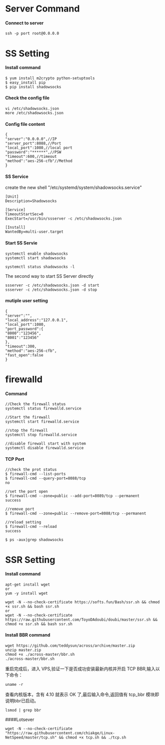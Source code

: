 # Server Command
#### Connect to server
```
ssh -p port root@0.0.0.0
```

# SS Setting

#### Install command
```
$ yum install m2crypto python-setuptools
$ easy_install pip
$ pip install shadowsocks
```

#### Check the config file
```
vi /etc/shadowsocks.json
more /etc/shadowsocks.json
```

#### Config file content
```
{
"server":"0.0.0.0",//IP 
"server_port":8088,//Port
"local_port":1080,//local port
"password":"******",//PSW
"timeout":600,//timeout
"method":"aes-256-cfb"//Method
}
```

#### SS Service
create the new shell "/etc/systemd/system/shadowsocks.service"
```
[Unit]
Description=Shadowsocks

[Service]
TimeoutStartSec=0
ExecStart=/usr/bin/ssserver -c /etc/shadowsocks.json

[Install]
WantedBy=multi-user.target
```
#### Start SS Servie 
```
systemctl enable shadowsocks
systemctl start shadowsocks

systemctl status shadowsocks -l
```
The second way to start SS Server directly
```
ssserver -c /etc/shadowsocks.json -d start
ssserver -c /etc/shadowsocks.json -d stop
```

#### mutiple user setting
```
{
"server":"",
"local_address":"127.0.0.1",
"local_port":1080,
"port_password":{
"8000":"123456",
"8001":"123456"
},
"timeout":300,
"method":"aes-256-cfb",
"fast_open":false
}
```

# firewalld

#### Command 
```
//Check the firewall status
systemctl status firewalld.service

//Start the firewall
systemctl start firewalld.service 

//stop the firewall
systemctl stop firewalld.service 

//disable firewall start with system
systemctl disable firewalld.service 
```

#### TCP Port
```
//check the prot status
$ firewall-cmd --list-ports
$ firewall-cmd --query-port=8088/tcp 
no

//set the port open
$ firewall-cmd --zone=public --add-port=8089/tcp --permanent  
success

//remove port
$ firewall-cmd --zone=public --remove-port=8088/tcp --permanent

//reload setting
$ firewall-cmd --reload 
success
```

```
$ ps -aux|grep shadowsocks
```

# SSR Setting
#### Install command
```
apt-get install wget
or
yum -y install wget

wget -N --no-check-certificate https://softs.fun/Bash/ssr.sh && chmod +x ssr.sh && bash ssr.sh
or
wget -N --no-check-certificate https://raw.githubusercontent.com/ToyoDAdoubi/doubi/master/ssr.sh && chmod +x ssr.sh && bash ssr.sh
```

#### Install BBR command
```
wget https://github.com/teddysun/across/archive/master.zip
unzip master.zip
chmod +x ./across-master/bbr.sh
./across-master/bbr.sh
```
重启完成后，进入 VPS,验证一下是否成功安装最新内核并开启 TCP BBR,输入以下命令：
```
uname -r
```
查看内核版本，含有 4.10 就表示 OK 了,最后输入命令,返回值有 tcp_bbr 模块即说明bbr已启动。
```
lsmod | grep bbr
```

####Lotsever
```
wget -N --no-check-certificate "https://raw.githubusercontent.com/chiakge/Linux-NetSpeed/master/tcp.sh" && chmod +x tcp.sh && ./tcp.sh
```
